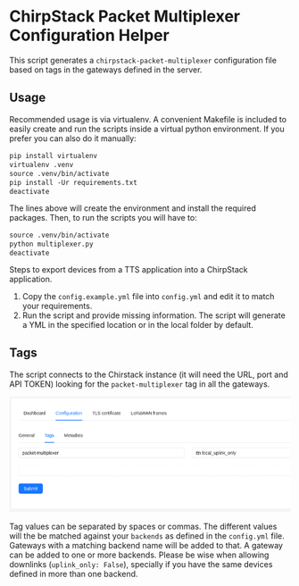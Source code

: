 # ChirpStack Packet Multiplexer Configuration Helper

This script generates a `chirpstack-packet-multiplexer` configuration file based on tags in the gateways defined in the server.

## Usage

Recommended usage is via virtualenv. A convenient Makefile is included to easily create and run the scripts inside a virtual python environment. If you prefer you can also do it manually:

```
pip install virtualenv
virtualenv .venv
source .venv/bin/activate
pip install -Ur requirements.txt
deactivate
```

The lines above will create the environment and install the required packages. Then, to run the scripts you will have to:

```
source .venv/bin/activate
python multiplexer.py
deactivate
```

Steps to export devices from a TTS application into a ChirpStack application.

1) Copy the `config.example.yml` file into `config.yml` and edit it to match your requirements.
1) Run the script and provide missing information. The script will generate a YML in the specified location or in the local folder by default.

## Tags

The script connects to the Chirstack instance (it will need the URL, port and API TOKEN) looking for the `packet-multiplexer` tag in all the gateways.

![Tags gateway page](assets/tags.png)

Tag values can be separated by spaces or commas. The different values will the be matched against your `backends` as defined in the `config.yml` file. Gateways with a matching backend name will be added to that. A gateway can be added to one or more backends. Please be wise when allowing downlinks (`uplink_only: False`), specially if you have the same devices defined in more than one backend.
